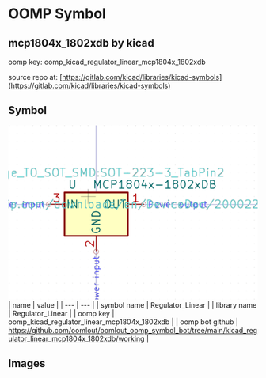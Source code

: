 # OOMP Symbol  
## mcp1804x_1802xdb  by kicad  
  
oomp key: oomp_kicad_regulator_linear_mcp1804x_1802xdb  
  
source repo at: [https://gitlab.com/kicad/libraries/kicad-symbols](https://gitlab.com/kicad/libraries/kicad-symbols)  
## Symbol  
  
[![working.png](working_600.png)](working.png)  
| name | value | 
| --- | --- | 
| symbol name | Regulator_Linear | 
| library name | Regulator_Linear | 
| oomp key | oomp_kicad_regulator_linear_mcp1804x_1802xdb | 
| oomp bot github | https://github.com/oomlout/oomlout_oomp_symbol_bot/tree/main/kicad_regulator_linear_mcp1804x_1802xdb/working | 
## Images  
